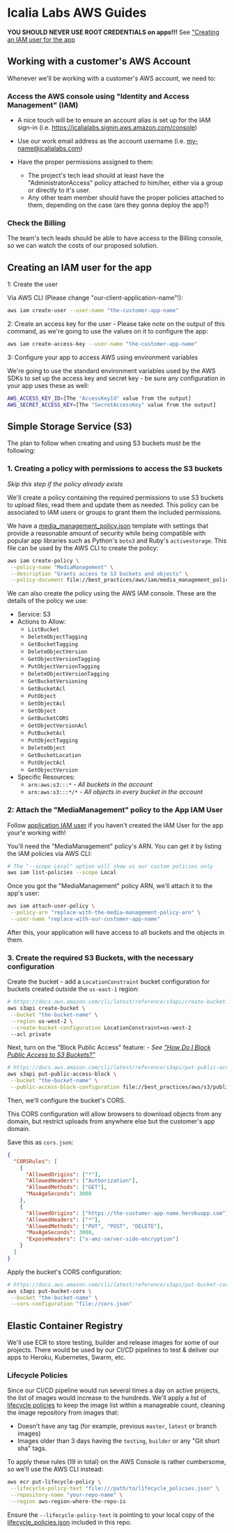 # Icalia Labs AWS Guides

**YOU SHOULD NEVER USE ROOT CREDENTIALS on apps!!!** 
See ["Creating an IAM user for the app](#creating-an-iam-user-for-the-app)

## Working with a customer's AWS Account

Whenever we'll be working with a customer's AWS account, we need to:

### Access the AWS console using "Identity and Access Management" (IAM)

- A nice touch will be to ensure an account alias is set up for the IAM
    sign-in (i.e. https://icalialabs.signin.aws.amazon.com/console)

- Use our work email address as the account username (i.e. my-name@icalialabs.com)

- Have the proper permissions assigned to them:
  - The project's tech lead should at least have the "AdministratorAccess"
    policy attached to him/her, either via a group or directly to it's user.
  - Any other team member should have the proper policies attached to them,
    depending on the case (are they gonna deploy the app?)

### Check the Billing

The team's tech leads should be able to have access to the Billing console, so
we can watch the costs of our proposed solution.

## Creating an IAM user for the app

1: Create the user

Via AWS CLI (Please change "our-client-application-name"!):

```bash
aws iam create-user --user-name "the-customer-app-name"
```

2: Create an access key for the user - Please take note on the output of this
command, as we're going to use the values on it to configure the app:

```bash
aws iam create-access-key --user-name "the-customer-app-name"
```

3: Configure your app to access AWS using environment variables

We're going to use the standard environment variables used by the AWS SDKs to
set up the access key and secret key - be sure any configuration in your app uses these as well:

```bash
AWS_ACCESS_KEY_ID=[The "AccessKeyId" value from the output]
AWS_SECRET_ACCESS_KEY=[The "SecretAccessKey" value from the output]
```

## Simple Storage Service (S3)

The plan to follow when creating and using S3 buckets must be the following:

### 1. Creating a policy with permissions to access the S3 buckets

*Skip this step if the policy already exists*

We'll create a policy containing the required permissions to use S3 
buckets to upload files, read them and update them as needed. This policy can be
associated to IAM users or groups to grant them the included permissions.

We have a [media_management_policy.json](aws/iam/media_management_policy.json)
template with settings that provide a reasonable amount of security while being
compatible with popular app libraries such as Python's `boto3` and Ruby's
`activestorage`. This file can be used by the AWS CLI to create the policy:

```bash
aws iam create-policy \
 --policy-name "MediaManagement" \
 --description "Grants access to S3 buckets and objects" \
 --policy-document file://best_practices/aws/iam/media_management_policy.json
```

We can also create the policy using the AWS IAM console. These are the details
of the policy we use:

- Service: S3
- Actions to Allow:
  * `ListBucket`
  * `DeleteObjectTagging`
  * `GetBucketTagging`
  * `DeleteObjectVersion`
  * `GetObjectVersionTagging`
  * `PutObjectVersionTagging`
  * `DeleteObjectVersionTagging`
  * `GetBucketVersioning`
  * `GetBucketAcl`
  * `PutObject`
  * `GetObjectAcl`
  * `GetObject`
  * `GetBucketCORS`
  * `GetObjectVersionAcl`
  * `PutBucketAcl`
  * `PutObjectTagging`
  * `DeleteObject`
  * `GetBucketLocation`
  * `PutObjectAcl`
  * `GetObjectVersion`
- Specific Resources:
  * `arn:aws:s3:::*` - *All buckets in the account*
  * `arn:aws:s3:::*/*` - *All objects in every bucket in the account*

### 2: Attach the "MediaManagement" policy to the App IAM User

Follow [application IAM user](#creating-an-iam-user-for-the-app) if you haven't
created the IAM User for the app your'e working with!

You'll need the "MediaManagement" policy's ARN. You can get it by listing
the IAM policies via AWS CLI:

```bash
# The "--scope Local" option will show us our custom policies only
aws iam list-policies --scope Local 
```

Once you got the "MediaManagement" policy ARN, we'll attach it to the app's
user:

```bash
aws iam attach-user-policy \
 --policy-arn "replace-with-the-media-management-policy-arn" \
 --user-name "replace-with-our-customer-app-name"
```

After this, your application will have access to all buckets and the objects in
them.

### 3. Create the required S3 Buckets, with the necessary configuration

Create the bucket - add a `LocationConstraint` bucket configuration for
buckets created outside the `us-east-1` region:

```bash
# https://docs.aws.amazon.com/cli/latest/reference/s3api/create-bucket.html
aws s3api create-bucket \
 --bucket "the-bucket-name" \
 --region us-west-2 \
 --create-bucket-configuration LocationConstraint=us-west-2
 --acl private
```

Next, turn on the "Block Public Access" feature: *- See ["How Do I Block Public Access to S3 Buckets?"](https://docs.aws.amazon.com/console/s3/publicaccess)*

```bash
# https://docs.aws.amazon.com/cli/latest/reference/s3api/put-public-access-block.html
aws s3api put-public-access-block \
 --bucket "the-bucket-name" \
 --public-access-block-configuration file://best_practices/aws/s3/public_access_block_config.json
```

Then, we'll configure the bucket's CORS.

This CORS configuration will allow browsers to download objects from any domain,
but restrict uploads from anywhere else but the customer's app domain.

Save this as `cors.json`:

```json
{
  "CORSRules": [
    {
      "AllowedOrigins": ["*"],
      "AllowedHeaders": ["Authorization"],
      "AllowedMethods": ["GET"],
      "MaxAgeSeconds": 3000
    },
    {
      "AllowedOrigins": ["https://the-customer-app-name.herokuapp.com"],
      "AllowedHeaders": ["*"],
      "AllowedMethods": ["PUT", "POST", "DELETE"],
      "MaxAgeSeconds": 3000,
      "ExposeHeaders": ["x-amz-server-side-encryption"]
    }
  ]
}
```

Apply the bucket's CORS configuration:

```bash
# https://docs.aws.amazon.com/cli/latest/reference/s3api/put-bucket-cors.html
aws s3api put-bucket-cors \
 --bucket "the-bucket-name" \
 --cors-configuration "file://cors.json"
```

## Elastic Container Registry

We'll use ECR to store testing, builder and release images for some of our
projects. There would be used by our CI/CD pipelines to test & deliver our apps
to Heroku, Kubernetes, Swarm, etc.

### Lifecycle Policies

Since our CI/CD pipeline would run several times a day on active projects, the
list of images would increase to the hundreds. We'll apply a list of [lifecycle
policies](aws/ecr/lifecycle_policies.json) to keep the image list within a
manageable count, cleaning the image repository from images that:

- Doesn't have any tag (for example, previous `master`, `latest` or branch
  images)
- Images older than 3 days having the `testing`, `builder` or any
  "Git short sha" tags.

To apply these rules (19 in total) on the AWS Console is rather cumbersome, so
we'll use the AWS CLI instead:

```bash
aws ecr put-lifecycle-policy \
 --lifecycle-policy-text "file:///path/to/lifecycle_policies.json" \
 --repository-name "your-repo-name" \
 --region aws-region-where-the-repo-is
```

Ensure the `--lifecycle-policy-text` is pointing to your local copy of the
[lifecycle_policies.json](aws/ecr/lifecycle_policies.json) included in this repo.
